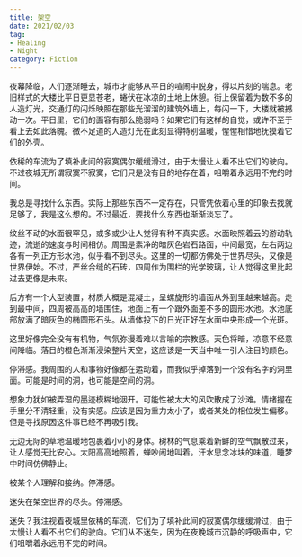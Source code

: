 ```yaml
---
title: 架空
date: 2021/02/03
tag:
- Healing
- Night
category: Fiction
---
```


夜幕降临，人们逐渐睡去，城市才能够从平日的喧闹中脱身，得以片刻的喘息。老旧样式的大楼比平日更显苍老，蜷伏在冰凉的土地上休憩。街上保留着为数不多的人造灯光，交通灯的闪烁映照在那些光溜溜的建筑外墙上，每闪一下，大楼就被撼动一次。平日里，它们的面容有那么脆弱吗？如果它们有这样的自觉，或许不至于看上去如此落魄。微不足道的人造灯光在此刻显得特别温暖，惺惺相惜地抚摸着它们的外壳。

依稀的车流为了填补此间的寂寞偶尔缓缓滑过，由于太慢让人看不出它们的驶向。不过夜城无所谓寂寞不寂寞，它们只是没有目的地存在着，咀嚼着永远用不完的时间。

我总是寻找什么东西。实际上那些东西不一定存在，只管凭依着心里的印象去找就足够了，我是这么想的。不过最近，要找什么东西也渐渐淡忘了。

纹丝不动的水面很罕见，或多或少让人觉得有种不真实感。水面映照着云的游动轨迹，流逝的速度与时间相仿。周围是素净的暗灰色岩石路面，中间最宽，左右两边各有一列正方形水池，似乎看不到尽头。这里的一切都仿佛处于世界尽头，又像是世界伊始。不过，严丝合缝的石砖，四周作为围栏的光学玻璃，让人觉得这里比起过去更像是未来。

后方有一个大型装置，材质大概是混凝土，呈螺旋形的墙面从外到里越来越高。走到最中间，四周被高高的墙围住，地面上有一个跟外面差不多的圆形水池。水池底部放满了暗灰色的椭圆形石头。从墙体投下的日光正好在水面中央形成一个光斑。

这里好像完全没有有机物，气氛弥漫着难以言喻的宗教感。天色将暗，凉意不经意间降临。落日的橙色渐渐浸染整片天空，这应该是一天当中唯一引人注目的颜色。

停滞感。我周围的人和事物好像都在运动着，而我似乎掉落到一个没有名字的洞里面。可能是时间的洞，也可能是空间的洞。

想象力犹如被弄湿的墨迹模糊地洇开。可能性被太大的风吹散成了沙滩。情绪握在手里分不清轻重，没有实感。应该是因为重力太小了，或者某处的相位发生偏移。但是寻找原因这件事已经不再吸引我。

无边无际的草地温暖地包裹着小小的身体。树林的气息乘着新鲜的空气飘散过来，让人感觉无比安心。太阳高高地照着，蝉吵闹地叫着。汗水思念冰块的味道，睡梦中时间仿佛静止。

被某个人理解和接纳。停滞感。

迷失在架空世界的尽头。停滞感。

迷失？我注视着夜城里依稀的车流，它们为了填补此间的寂寞偶尔缓缓滑过，由于太慢让人看不出它们的驶向。它们从不迷失，因为在夜晚城市沉静的呼吸声中，它们咀嚼着永远用不完的时间。
